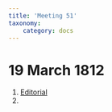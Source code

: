 ```yaml
---
title: 'Meeting 51'
taxonomy:
    category: docs
---
```


# 19 March 1812

1. [Editorial](editorial)
2. 